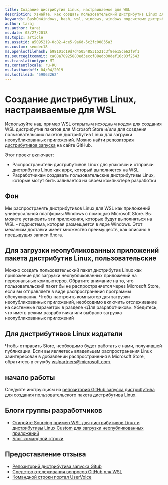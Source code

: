 ```yaml
---
title: Создание дистрибутив Linux, настраиваемые для WSL
description: Узнайте, как создать пользовательский дистрибутив Linux для подсистемы Windows для Linux.
keywords: BashOnWindows, bash, wsl, windows, windows подсистеме дистрибутива, пользовательский
author: taraj
ms.author: taraj
ms.date: 03/27/2018
ms.topic: article
ms.assetid: a5095219-0c82-4ce5-9a6d-5c2fc00835a3
ms.custom: seodec18
ms.openlocfilehash: b98101c19d7d450548531521c3f8ee15ce62f9f1
ms.sourcegitcommit: ca08a78925880ed3eccf88edb30def16c83f2543
ms.translationtype: MT
ms.contentlocale: ru-RU
ms.lasthandoff: 04/04/2019
ms.locfileid: "59063262"
---
```

# <a name="creating-a-custom-linux-distro-for-wsl"></a>Создание дистрибутив Linux, настраиваемые для WSL

Используйте наш пример WSL открытым исходным кодом для создания WSL дистрибутив пакетов для Microsoft Store и/или для создания пользовательских пакетов дистрибутив Linux для загрузки неопубликованных приложений. Можно найти [репозитория дистрибутивов запуска](https://github.com/Microsoft/WSL-DistroLauncher) на сайте GitHub.

Этот проект включает:
* Распространители дистрибутивов Linux для упаковки и отправки дистрибутив Linux как appx, который выполняется на WSL
* Разработчикам создавать пользовательские дистрибутивы Linux, которые могут быть заливается на своем компьютере разработки

## <a name="background"></a>Фон
Мы распространять дистрибутивов Linux для WSL как приложений универсальной платформы Windows с помощью Microsoft Store. Вы можете установить эти приложения, которые будут выполняться на WSL - подсистема, которая размещается в ядре Windows. Этот механизм доставки имеет множество преимуществ, как описано в предыдущих записи блога.

## <a name="sideloading-a-custom-linux-distro-package"></a>Для загрузки неопубликованных приложений пакета дистрибутив Linux, пользовательские
Можно создать пользовательский пакет дистрибутив Linux как приложение для загрузки неопубликованных приложений на персональных компьютеров. Обратите внимание на то, что пользовательский пакет бы не распространяется через Microsoft Store, если вы отправляете в виде распространения программы обслуживания.
Чтобы настроить компьютер для загрузки неопубликованных приложений, необходимо включить отслеживание на системные параметры в разделе «Для разработчиков».  Убедитесь, что иметь режим разработчика или выбрано загрузка неопубликованных приложений

## <a name="for-linux-distro-maintainers"></a>Для дистрибутивов Linux издатели
Чтобы отправить Store, необходимо будет работать с нами, получившей публикации. Если вы являетесь владельцем распространения Linux заинтересован в добавлении распространения в Microsoft Store, обратитесь в службу wslpartners@microsoft.com.

## <a name="getting-started"></a>начало работы
Следуйте инструкциям на [репозиторий GitHub запуска дистрибутива](https://github.com/Microsoft/WSL-DistroLauncher) для создания пользовательского пакета дистрибутива Linux.

 
## <a name="team-blogs"></a>Блоги группы разработчиков
*  [Откройте Sourcing пример WSL для дистрибутивов Linux и дистрибутивы Linux Custom для загрузки неопубликованных приложений](https://blogs.msdn.microsoft.com/commandline/2018/03/26/wsl-distro-launcher/)
* [Блог командной строки](https://blogs.msdn.microsoft.com/commandline/)

## <a name="provide-feedback"></a>Предоставление отзыва
* [Репозиторий дистрибутива запуска Gitub](https://github.com/Microsoft/WSL-DistroLauncher)
* [Средство отслеживания вопросов GitHub для WSL](https://github.com/Microsoft/BashOnWindows/issues)
* [Командной строки портал UserVoice](https://wpdev.uservoice.com/forums/266908-command-prompt-console-bash-on-ubuntu-on-windo/category/161892-bash)
